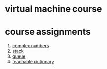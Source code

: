 # virtual machine course

# course assignments
1. [complex numbers](/complex_num)
2. [stack](/stack)
3. [queue](/queue)
4. [teachable dictionary](/teachable_dictionary)

